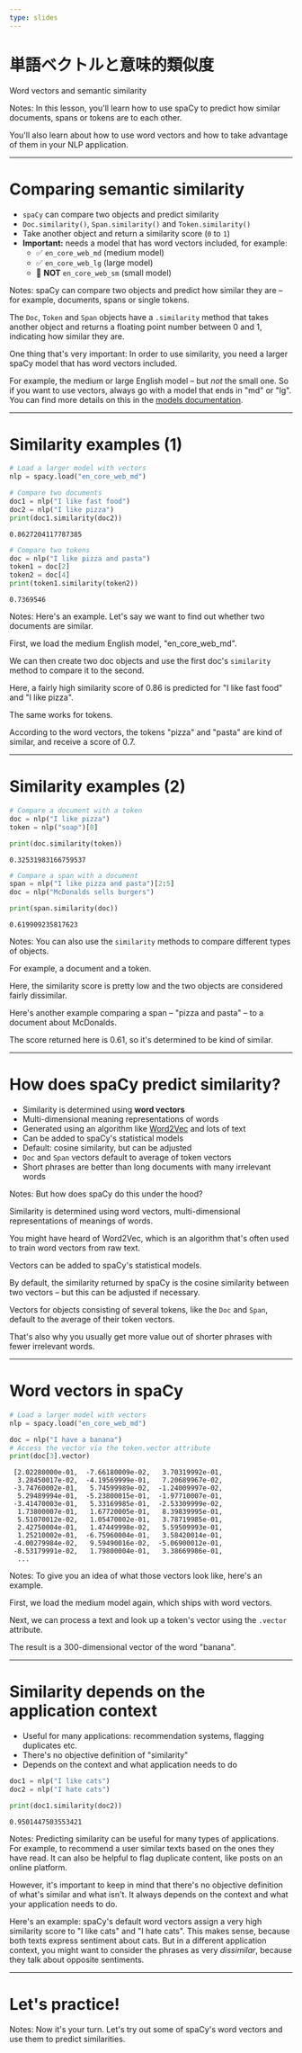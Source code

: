 ```yaml
---
type: slides
---
```


# 単語ベクトルと意味的類似度
Word vectors and semantic similarity

Notes: In this lesson, you'll learn how to use spaCy to predict how similar
documents, spans or tokens are to each other.

You'll also learn about how to use word vectors and how to take advantage of
them in your NLP application.

---

# Comparing semantic similarity

- `spaCy` can compare two objects and predict similarity
- `Doc.similarity()`, `Span.similarity()` and `Token.similarity()`
- Take another object and return a similarity score (`0` to `1`)
- **Important:** needs a model that has word vectors included, for example:
  - ✅ `en_core_web_md` (medium model)
  - ✅ `en_core_web_lg` (large model)
  - 🚫 **NOT** `en_core_web_sm` (small model)

Notes: spaCy can compare two objects and predict how similar they are – for
example, documents, spans or single tokens.

The `Doc`, `Token` and `Span` objects have a `.similarity` method that takes
another object and returns a floating point number between 0 and 1, indicating
how similar they are.

One thing that's very important: In order to use similarity, you need a larger
spaCy model that has word vectors included.

For example, the medium or large English model – but _not_ the small one. So if
you want to use vectors, always go with a model that ends in "md" or "lg". You
can find more details on this in the
[models documentation](https://spacy.io/models).

---

# Similarity examples (1)

```python
# Load a larger model with vectors
nlp = spacy.load("en_core_web_md")

# Compare two documents
doc1 = nlp("I like fast food")
doc2 = nlp("I like pizza")
print(doc1.similarity(doc2))
```

```out
0.8627204117787385
```

```python
# Compare two tokens
doc = nlp("I like pizza and pasta")
token1 = doc[2]
token2 = doc[4]
print(token1.similarity(token2))
```

```out
0.7369546
```

Notes: Here's an example. Let's say we want to find out whether two documents
are similar.

First, we load the medium English model, "en_core_web_md".

We can then create two doc objects and use the first doc's `similarity` method
to compare it to the second.

Here, a fairly high similarity score of 0.86 is predicted for "I like fast food"
and "I like pizza".

The same works for tokens.

According to the word vectors, the tokens "pizza" and "pasta" are kind of
similar, and receive a score of 0.7.

---

# Similarity examples (2)

```python
# Compare a document with a token
doc = nlp("I like pizza")
token = nlp("soap")[0]

print(doc.similarity(token))
```

```out
0.32531983166759537
```

```python
# Compare a span with a document
span = nlp("I like pizza and pasta")[2:5]
doc = nlp("McDonalds sells burgers")

print(span.similarity(doc))
```

```out
0.619909235817623
```

Notes: You can also use the `similarity` methods to compare different types of
objects.

For example, a document and a token.

Here, the similarity score is pretty low and the two objects are considered
fairly dissimilar.

Here's another example comparing a span – "pizza and pasta" – to a document
about McDonalds.

The score returned here is 0.61, so it's determined to be kind of similar.

---

# How does spaCy predict similarity?

- Similarity is determined using **word vectors**
- Multi-dimensional meaning representations of words
- Generated using an algorithm like
  [Word2Vec](https://en.wikipedia.org/wiki/Word2vec) and lots of text
- Can be added to spaCy's statistical models
- Default: cosine similarity, but can be adjusted
- `Doc` and `Span` vectors default to average of token vectors
- Short phrases are better than long documents with many irrelevant words

Notes: But how does spaCy do this under the hood?

Similarity is determined using word vectors, multi-dimensional representations
of meanings of words.

You might have heard of Word2Vec, which is an algorithm that's often used to
train word vectors from raw text.

Vectors can be added to spaCy's statistical models.

By default, the similarity returned by spaCy is the cosine similarity between
two vectors – but this can be adjusted if necessary.

Vectors for objects consisting of several tokens, like the `Doc` and `Span`,
default to the average of their token vectors.

That's also why you usually get more value out of shorter phrases with fewer
irrelevant words.

---

# Word vectors in spaCy

```python
# Load a larger model with vectors
nlp = spacy.load("en_core_web_md")

doc = nlp("I have a banana")
# Access the vector via the token.vector attribute
print(doc[3].vector)
```

```out
 [2.02280000e-01,  -7.66180009e-02,   3.70319992e-01,
  3.28450017e-02,  -4.19569999e-01,   7.20689967e-02,
 -3.74760002e-01,   5.74599989e-02,  -1.24009997e-02,
  5.29489994e-01,  -5.23800015e-01,  -1.97710007e-01,
 -3.41470003e-01,   5.33169985e-01,  -2.53309999e-02,
  1.73800007e-01,   1.67720005e-01,   8.39839995e-01,
  5.51070012e-02,   1.05470002e-01,   3.78719985e-01,
  2.42750004e-01,   1.47449998e-02,   5.59509993e-01,
  1.25210002e-01,  -6.75960004e-01,   3.58420014e-01,
 -4.00279984e-02,   9.59490016e-02,  -5.06900012e-01,
 -8.53179991e-02,   1.79800004e-01,   3.38669986e-01,
  ...
```

Notes: To give you an idea of what those vectors look like, here's an example.

First, we load the medium model again, which ships with word vectors.

Next, we can process a text and look up a token's vector using the `.vector`
attribute.

The result is a 300-dimensional vector of the word "banana".

---

# Similarity depends on the application context

- Useful for many applications: recommendation systems, flagging duplicates etc.
- There's no objective definition of "similarity"
- Depends on the context and what application needs to do

```python
doc1 = nlp("I like cats")
doc2 = nlp("I hate cats")

print(doc1.similarity(doc2))
```

```out
0.9501447503553421
```

Notes: Predicting similarity can be useful for many types of applications. For
example, to recommend a user similar texts based on the ones they have read. It
can also be helpful to flag duplicate content, like posts on an online platform.

However, it's important to keep in mind that there's no objective definition of
what's similar and what isn't. It always depends on the context and what your
application needs to do.

Here's an example: spaCy's default word vectors assign a very high similarity
score to "I like cats" and "I hate cats". This makes sense, because both texts
express sentiment about cats. But in a different application context, you might
want to consider the phrases as very _dissimilar_, because they talk about
opposite sentiments.

---

# Let's practice!

Notes: Now it's your turn. Let's try out some of spaCy's word vectors and use
them to predict similarities.
